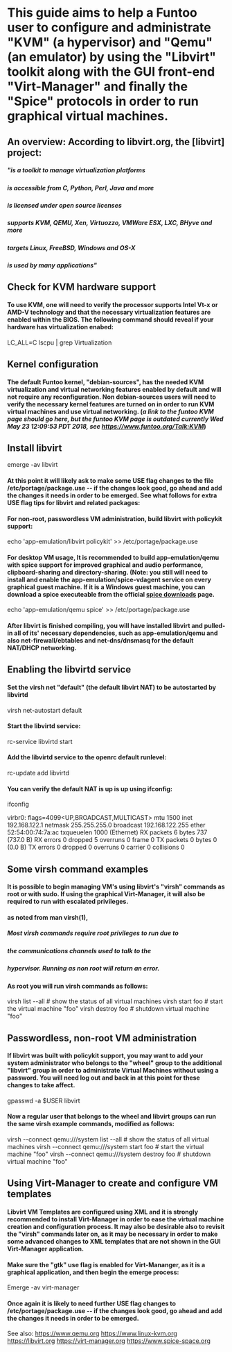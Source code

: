 # This guide aims to help a Funtoo user to configure and administrate "KVM" (a hypervisor) and "Qemu" (an emulator) by using the "Libvirt" toolkit along with the GUI front-end "Virt-Manager" and finally the "Spice" protocols in order to run graphical virtual machines.

## An overview: According to libvirt.org, the [libvirt] project:

##### "is a toolkit to manage virtualization platforms
##### is accessible from C, Python, Perl, Java and more
##### is licensed under open source licenses
##### supports KVM, QEMU, Xen, Virtuozzo, VMWare ESX, LXC, BHyve and more
##### targets Linux, FreeBSD, Windows and OS-X
##### is used by many applications"

## Check for KVM hardware support
#### To use KVM, one will need to verify the processor supports Intel Vt-x or AMD-V technology and that the necessary virtualization features are enabled within the BIOS. The following command should reveal if your hardware has virtualization enabed:

LC_ALL=C lscpu | grep Virtualization

## Kernel configuration
#### The default Funtoo kernel, "debian-sources", has the needed KVM virtualization and virtual networking features enabled by default and will not require any reconfiguration. Non debian-sources users will need to verify the necessary kernel features are turned on in order to run KVM virtual machines and use virtual networking. (*a link to the funtoo KVM page should go here, but the funtoo KVM page is outdated currently Wed May 23 12:09:53 PDT 2018, see https://www.funtoo.org/Talk:KVM*)

## Install libvirt

emerge -av libvirt

#### At this point it will likely ask to make some USE flag changes to the file /etc/portage/package.use -- if the changes look good, go ahead and add the changes it needs in order to be emerged. See what follows for extra USE flag tips for libvirt and related packages:

#### For non-root, passwordless VM administration, build libvirt with policykit support:
echo 'app-emulation/libvirt policykit' >> /etc/portage/package.use

#### For desktop VM usage, It is recommended to build app-emulation/qemu with spice support for improved graphical and audio performance, clipboard-sharing and directory-sharing. (Note: you still will need to install and enable the app-emulation/spice-vdagent service on every graphical guest machine. If it is a Windows guest machine, you can download a spice executeable from the official [spice downloads](https://www.spice-space.org) page.
echo 'app-emulation/qemu spice' >> /etc/portage/package.use

#### After libvirt is finished compiling, you will have installed libvirt and pulled-in all of its' necessary dependencies, such as app-emulation/qemu and also net-firewall/ebtables and net-dns/dnsmasq for the default NAT/DHCP networking.

## Enabling the libvirtd service

#### Set the virsh net "default" (the default libvirt NAT) to be autostarted by libvirtd	
virsh net-autostart default

#### Start the libvirtd service:
rc-service libvirtd start
	
#### Add the libvirtd service to the openrc default runlevel:
rc-update add libvirtd

#### You can verify the default NAT is up is up using ifconfig:
ifconfig

virbr0: flags=4099<UP,BROADCAST,MULTICAST>  mtu 1500
        inet 192.168.122.1  netmask 255.255.255.0  broadcast 192.168.122.255
        ether 52:54:00:74:7a:ac  txqueuelen 1000  (Ethernet)
        RX packets 6  bytes 737 (737.0 B)
        RX errors 0  dropped 5  overruns 0  frame 0
        TX packets 0  bytes 0 (0.0 B)
        TX errors 0  dropped 0 overruns 0  carrier 0  collisions 0

## Some virsh command examples

#### It is possible to begin managing VM's using libvirt's "virsh" commands as root or with sudo. If using the graphical Virt-Manager, it will also be required to run with escalated privileges.

#### as noted from man virsh(1),
##### Most virsh commands require root privileges to run due to
##### the communications channels used to talk to the
##### hypervisor.  Running as non root will return an error.

#### As root you will run virsh commands as follows:
virsh list --all  # show the status of all virtual machines
virsh start foo   # start the virtual machine "foo"
virsh destroy foo # shutdown virtual machine "foo"

## Passwordless, non-root VM administration

#### If libvirt was built with policykit support, you may want to add your system administrator who belongs to the "wheel" group to the additional "libvirt" group in order to administrate Virtual Machines without using a password. You will need log out and back in at this point for these changes to take affect.
gpasswd -a $USER libvirt

#### Now a regular user that belongs to the wheel and libvirt groups can run the same virsh example commands, modified as follows:
virsh --connect qemu:///system list --all  # show the status of all virtual machines
virsh --connect qemu:///system start foo   # start the virtual machine "foo"
virsh --connect qemu:///system destroy foo # shutdown virtual machine "foo"

## Using Virt-Manager to create and configure VM templates

#### Libvirt VM Templates are configured using XML and it is strongly recommended to install Virt-Manager in order to ease the virtual machine creation and configuration process. It may also be desirable also to revisit the "virsh" commands later on, as it may be necessary in order to make some advanced changes to XML templates that are not shown in the GUI Virt-Manager application.

#### Make sure the "gtk" use flag is enabled for Virt-Mananger, as it is a graphical application, and then begin the emerge process:
Emerge -av virt-manager
#### Once again it is likely to need further USE flag changes to /etc/portage/package.use -- if the changes look good, go ahead and add the changes it needs in order to be emerged.


See also:
https://www.qemu.org
https://www.linux-kvm.org
https://libvirt.org
https://virt-manager.org
https://www.spice-space.org
